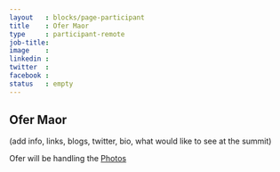 ```yaml
---
layout   : blocks/page-participant
title    : Ofer Maor
type     : participant-remote
job-title:
image    :
linkedin :
twitter  :
facebook :
status   : empty
---
```


## Ofer Maor

(add info, links, blogs, twitter, bio, what would like to see at the summit)

Ofer will be handling the [Photos](../Logistics/Photos.md)
